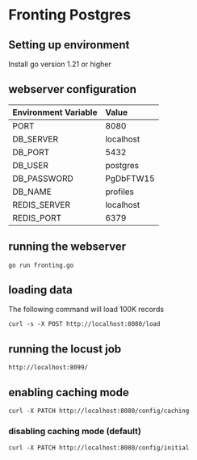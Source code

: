 # Fronting Postgres


## Setting up environment

Install go version 1.21 or higher

## webserver configuration

| Environment Variable | Value |
|:---|:---|
| PORT         | 8080 |
| DB_SERVER    | localhost |
| DB_PORT      | 5432 |
| DB_USER      | postgres|
| DB_PASSWORD  | PgDbFTW15|
| DB_NAME      | profiles|
| REDIS_SERVER | localhost|
| REDIS_PORT   | 6379 |

## running the webserver

```
go run fronting.go 
```

## loading data 

The following command will load 100K records

```
curl -s -X POST http://localhost:8080/load 
```

## running the locust job

```
http://localhost:8099/
```

## enabling caching mode

```
curl -X PATCH http://localhost:8080/config/caching
```

### disabling caching mode (default)

```
curl -X PATCH http://localhost:8080/config/initial
```

